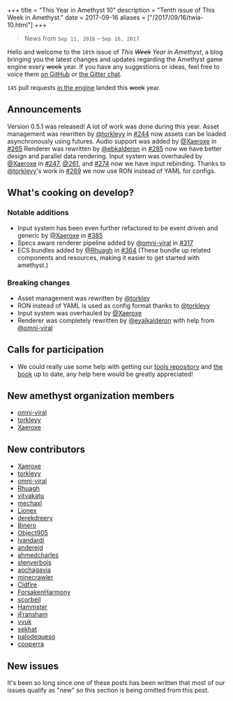 +++
title = "This Year in Amethyst 10"
description = "Tenth issue of This Week in Amethyst."
date = 2017-09-16
aliases = ["/2017/09/16/twia-10.html"]
+++
> News from `Sep 11, 2016` – `Sep 16, 2017`

Hello and welcome to the `10th` issue of *This <strike>Week</strike> Year in
Amethyst*, a blog bringing you the latest changes and updates regarding the
Amethyst game engine every <strike>week</strike> year. If you have any
suggestions or ideas, feel free to voice them [on GitHub][gh] or
[the Gitter chat][gc].

[gh]: https://github.com/amethyst/website
[gc]: https://gitter.im/orgs/amethyst/rooms

`145` pull requests [in the engine][ep] landed this <strike>week</strike> year.

[ep]: https://github.com/amethyst/amethyst/pulls?q=is:merged+closed:2016-09-11..2017-10-03

## Announcements


Version 0.5.1 was released! A lot of work was done during this year.
Asset management was rewritten by [@torkleyy][tc] in [#244](https://github.com/amethyst/amethyst/pull/244)
now assets can be loaded asynchronously using futures.
Audio support was added by [@Xaeroxe][xr] in [#265](https://github.com/amethyst/amethyst/pull/265)
Renderer was rewritten by [@ebkalderon][ek] in [#285](https://github.com/amethyst/amethyst/pull/285)
now we have better design and parallel data rendering.
Input system was overhauled by [@Xaeroxe][xr] in [#247](https://github.com/amethyst/amethyst/pull/247),
[@261](https://github.com/amethyst/amethyst/pull/261), and [#274](https://github.com/amethyst/amethyst/pull/274) now we have input rebinding.
Thanks to [@torkleyy][tc]'s work in [#269](https://github.com/amethyst/amethyst/pull/269) we now use RON instead of YAML for configs.

## What's cooking on develop?

### Notable additions

* Input system has been even further refactored to be event driven and generic by [@Xaeroxe][xr] in [#385](https://github.com/amethyst/amethyst/pull/385)
* Specs aware renderer pipeline added by [@omni-viral][ov] in [#317](https://github.com/amethyst/amethyst/pull/317)
* ECS bundles added by [@Rhuagh][rh] in [#364](https://github.com/amethyst/amethyst/pull/364) (These bundle up related components and resources,
making it easier to get started with amethyst.)

### Breaking changes

* Asset management was rewritten by [@torkley][tc]
* RON instead of YAML is used as config format thanks to [@torkleyy][tc]
* Input system was overhauled by [@Xaeroxe][xr]
* Renderer was completely rewritten by [@eyalkalderon][ek] with help from [@omni-viral][ov]

## Calls for participation

* We could really use some help with getting our [tools repository](https://github.com/amethyst/tools) and [the book](https://github.com/amethyst/amethyst/tree/develop/book)
up to date, any help here would be greatly appreciated!

[tc]: https://github.com/torkleyy
[xr]: https://github.com/Xaeroxe
[ek]: https://github.com/ebkalderon
[ov]: https://github.com/omni-viral
[rh]: https://github.com/Rhuagh


## New amethyst organization members

* [omni-viral](https://github.com/omni-viral)
* [torkleyy](https://github.com/torkleyy)
* [Xaeroxe](https://github.com/Xaeroxe)

## New contributors

* [Xaeroxe](https://github.com/Xaeroxe)
* [torkleyy](https://github.com/torkleyy)
* [omni-viral](https://github.com/omni-viral)
* [Rhuagh](https://github.com/Rhuagh)
* [vitvakatu](https://github.com/vitvakatu)
* [mechaxl](https://github.com/mechaxl)
* [Lionex](https://github.com/Lionex)
* [derekdreery](https://github.com/derekdreery)
* [Binero](https://github.com/Binero)
* [Object905](https://github.com/Object905)
* [ivandardi](https://github.com/ivandardi)
* [anderejd](https://github.com/anderejd)
* [ahmedcharles](https://github.com/ahmedcharles)
* [stenverbois](https://github.com/stenverbois)
* [aochagavia](https://github.com/aochagavia)
* [minecrawler](https://github.com/minecrawler)
* [Cldfire](https://github.com/Cldfire)
* [ForsakenHarmony](https://github.com/ForsakenHarmony)
* [scorbeil](https://github.com/scorbeil)
* [Hammster](https://github.com/Hammster)
* [jFransham](https://github.com/jFransham)
* [vvuk](https://github.com/vvuk)
* [sekhat](https://github.com/sekhat)
* [palodequeso](https://github.com/palodequeso)
* [cooperra](https://github.com/cooperra)

## New issues

It's been so long since one of these posts has been written that most of our issues qualify as "new" so this section is being omitted from this post.